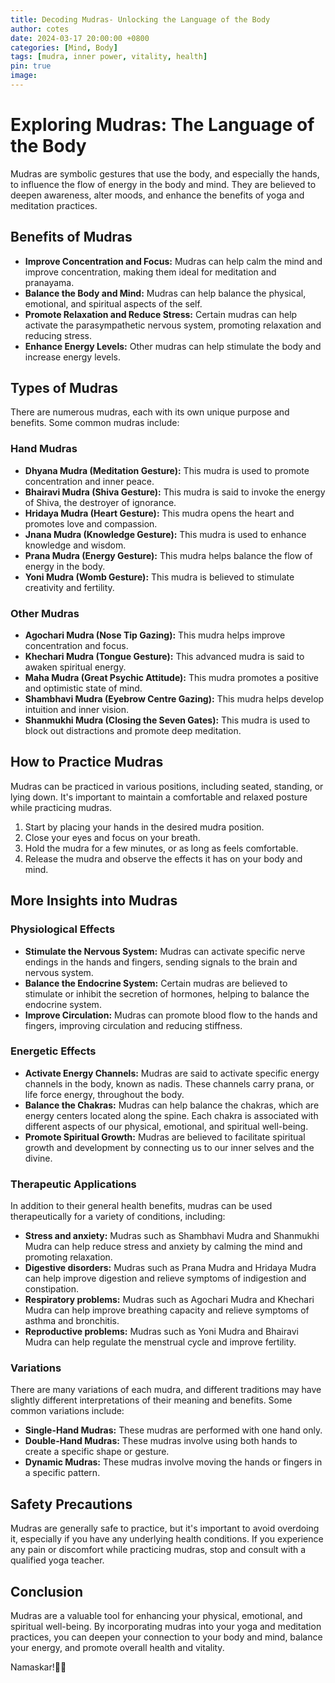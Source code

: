 ```yaml
---
title: Decoding Mudras- Unlocking the Language of the Body
author: cotes
date: 2024-03-17 20:00:00 +0800
categories: [Mind, Body]
tags: [mudra, inner power, vitality, health] 
pin: true
image: 
---
```


# Exploring Mudras: The Language of the Body

Mudras are symbolic gestures that use the body, and especially the hands, to influence the flow of energy in the body and mind. They are believed to deepen awareness, alter moods, and enhance the benefits of yoga and meditation practices.

## Benefits of Mudras

- **Improve Concentration and Focus:** Mudras can help calm the mind and improve concentration, making them ideal for meditation and pranayama.
- **Balance the Body and Mind:** Mudras can help balance the physical, emotional, and spiritual aspects of the self.
- **Promote Relaxation and Reduce Stress:** Certain mudras can help activate the parasympathetic nervous system, promoting relaxation and reducing stress.
- **Enhance Energy Levels:** Other mudras can help stimulate the body and increase energy levels.

## Types of Mudras

There are numerous mudras, each with its own unique purpose and benefits. Some common mudras include:

### Hand Mudras

- **Dhyana Mudra (Meditation Gesture):** This mudra is used to promote concentration and inner peace.
- **Bhairavi Mudra (Shiva Gesture):** This mudra is said to invoke the energy of Shiva, the destroyer of ignorance.
- **Hridaya Mudra (Heart Gesture):** This mudra opens the heart and promotes love and compassion.
- **Jnana Mudra (Knowledge Gesture):** This mudra is used to enhance knowledge and wisdom.
- **Prana Mudra (Energy Gesture):** This mudra helps balance the flow of energy in the body.
- **Yoni Mudra (Womb Gesture):** This mudra is believed to stimulate creativity and fertility.

### Other Mudras

- **Agochari Mudra (Nose Tip Gazing):** This mudra helps improve concentration and focus.
- **Khechari Mudra (Tongue Gesture):** This advanced mudra is said to awaken spiritual energy.
- **Maha Mudra (Great Psychic Attitude):** This mudra promotes a positive and optimistic state of mind.
- **Shambhavi Mudra (Eyebrow Centre Gazing):** This mudra helps develop intuition and inner vision.
- **Shanmukhi Mudra (Closing the Seven Gates):** This mudra is used to block out distractions and promote deep meditation.

## How to Practice Mudras

Mudras can be practiced in various positions, including seated, standing, or lying down. It's important to maintain a comfortable and relaxed posture while practicing mudras.

1. Start by placing your hands in the desired mudra position.
2. Close your eyes and focus on your breath.
3. Hold the mudra for a few minutes, or as long as feels comfortable.
4. Release the mudra and observe the effects it has on your body and mind.

## More Insights into Mudras

### Physiological Effects

- **Stimulate the Nervous System:** Mudras can activate specific nerve endings in the hands and fingers, sending signals to the brain and nervous system.
- **Balance the Endocrine System:** Certain mudras are believed to stimulate or inhibit the secretion of hormones, helping to balance the endocrine system.
- **Improve Circulation:** Mudras can promote blood flow to the hands and fingers, improving circulation and reducing stiffness.

### Energetic Effects

- **Activate Energy Channels:** Mudras are said to activate specific energy channels in the body, known as nadis. These channels carry prana, or life force energy, throughout the body.
- **Balance the Chakras:** Mudras can help balance the chakras, which are energy centers located along the spine. Each chakra is associated with different aspects of our physical, emotional, and spiritual well-being.
- **Promote Spiritual Growth:** Mudras are believed to facilitate spiritual growth and development by connecting us to our inner selves and the divine.

### Therapeutic Applications

In addition to their general health benefits, mudras can be used therapeutically for a variety of conditions, including:

- **Stress and anxiety:** Mudras such as Shambhavi Mudra and Shanmukhi Mudra can help reduce stress and anxiety by calming the mind and promoting relaxation.
- **Digestive disorders:** Mudras such as Prana Mudra and Hridaya Mudra can help improve digestion and relieve symptoms of indigestion and constipation.
- **Respiratory problems:** Mudras such as Agochari Mudra and Khechari Mudra can help improve breathing capacity and relieve symptoms of asthma and bronchitis.
- **Reproductive problems:** Mudras such as Yoni Mudra and Bhairavi Mudra can help regulate the menstrual cycle and improve fertility.

### Variations

There are many variations of each mudra, and different traditions may have slightly different interpretations of their meaning and benefits. Some common variations include:

- **Single-Hand Mudras:** These mudras are performed with one hand only.
- **Double-Hand Mudras:** These mudras involve using both hands to create a specific shape or gesture.
- **Dynamic Mudras:** These mudras involve moving the hands or fingers in a specific pattern.

## Safety Precautions

Mudras are generally safe to practice, but it's important to avoid overdoing it, especially if you have any underlying health conditions. If you experience any pain or discomfort while practicing mudras, stop and consult with a qualified yoga teacher.

## Conclusion

Mudras are a valuable tool for enhancing your physical, emotional, and spiritual well-being. By incorporating mudras into your yoga and meditation practices, you can deepen your connection to your body and mind, balance your energy, and promote overall health and vitality.

Namaskar!🙏✨